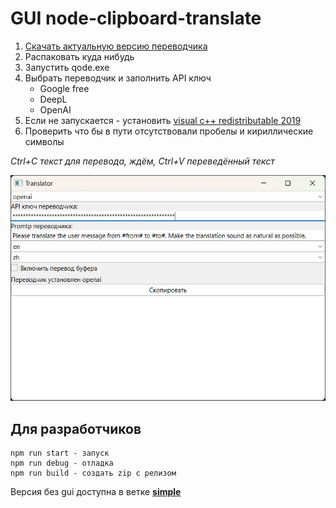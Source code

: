 # GUI node-clipboard-translate
1. [Скачать актуальную версию переводчика](https://raw.githubusercontent.com/william-aqn/node-clipboard-translate/gui/release/clipboard-translate_1.0.2.zip)
2. Распаковать куда нибудь
3. Запустить qode.exe
4. Выбрать переводчик и заполнить API ключ
   * Google free
   * DeepL
   * OpenAI
5. Если не запускается - установить [visual c++ redistributable 2019](https://raw.githubusercontent.com/william-aqn/node-clipboard-translate/gui/release/VC_redist.x64.exe)
6. Проверить что бы в пути отсутствовали пробелы и кириллические символы

*Ctrl+C текст для перевода, ждём, Ctrl+V переведённый текст*
  
![screen](/assets/screen.png)

## Для разработчиков
```
npm run start - запуск
npm run debug - отладка
npm run build - создать zip с релизом
```

Версия без gui доступна в ветке **[simple](https://github.com/william-aqn/node-clipboard-translate/tree/simple)**